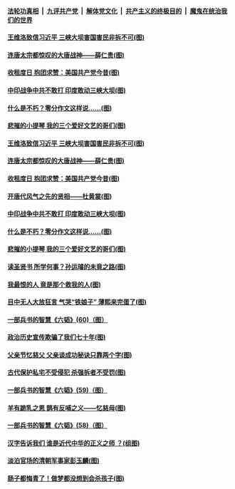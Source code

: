 ####  [法轮功真相](../../../../basic/blob/master/README.md?t=06251031) &nbsp;|&nbsp; [九评共产党](../../../../9ping.md/blob/master/README.md?t=06251031) &nbsp;|&nbsp; [解体党文化](../../../../jtdwh.md/blob/master/README.md?t=06251031)  &nbsp;|&nbsp; [共产主义的终极目的](../../../../gczydzjmd.md/blob/master/README.md?t=06251031) &nbsp;|&nbsp; [魔鬼在统治我们的世界](../../../../mgztzwmdsj.md/blob/master/README.md?t=06251031) 

#### [王维洛致信习近平 三峡大坝害国害民非拆不可(图)](../pages/p6/937509.md?t=06251031) 

#### [连唐太宗都惊叹的大唐战神——薛仁贵(图)](../pages/p6/936527.md?t=06251031) 

#### [收租度日 抱团求赞：美国共产党今昔(图)](../pages/p6/937312.md?t=06251031) 

#### [中印战争中共不敢打 印度敢动三峡大坝(图)](../pages/p6/937491.md?t=06251031) 

#### [什么是不朽？零分作文这样说……(图)](../pages/p6/937290.md?t=06251031) 

#### [悲摧的小提琴 我的三个爱好文艺的哥们(图)](../pages/p6/937171.md?t=06251031) 

#### [王维洛致信习近平 三峡大坝害国害民非拆不可(图)](../pages/p6/937509.md?t=06251031) 

#### [连唐太宗都惊叹的大唐战神——薛仁贵(图)](../pages/p6/936527.md?t=06251031) 

#### [收租度日 抱团求赞：美国共产党今昔(图)](../pages/p6/937312.md?t=06251031) 

#### [开唐代风气之先的贤相——杜黄裳(图)](../pages/p6/932911.md?t=06251031) 

#### [中印战争中共不敢打 印度敢动三峡大坝(图)](../pages/p6/937491.md?t=06251031) 

#### [什么是不朽？零分作文这样说……(图)](../pages/p6/937290.md?t=06251031) 

#### [悲摧的小提琴 我的三个爱好文艺的哥们(图)](../pages/p6/937171.md?t=06251031) 

#### [读圣贤书 所学何事？孙运璿的未竟之路(图)](../pages/p6/934952.md?t=06251031) 

#### [我最恨的人 竟是那个救我的人(图)](../pages/p6/937293.md?t=06251031) 

#### [目中无人大放狂言 气哭“铁娘子” 薄熙来完蛋了(图)](../pages/p6/936525.md?t=06251031) 

#### [一部兵书的智慧《六韬》(60)（图）](../pages/p6/931159.md?t=06251031) 

#### [政治历史宣传欺骗了我们七十年(图)](../pages/p6/937285.md?t=06251031) 

#### [父亲节忆慈父 父亲谈成功秘诀只靠两个字(图)](../pages/p6/934146.md?t=06251031) 

#### [古代保护私宅不受侵犯 杀强拆者不受罚(图)](../pages/p6/936439.md?t=06251031) 

#### [一部兵书的智慧《六韬》(59)（图）](../pages/p6/931156.md?t=06251031) 

#### [羊有跪乳之恩 鹊有反哺之义——忆慈母(图)](../pages/p6/934144.md?t=06251031) 

#### [一部兵书的智慧《六韬》(58)（图）](../pages/p6/931154.md?t=06251031) 

#### [汉字告诉我们 谁是近代中华的正义之师 ？(组图)](../pages/p6/936846.md?t=06251031) 

#### [淡泊官场的清朝军事家彭玉麟(图)](../pages/p6/936845.md?t=06251031) 

#### [肠子都悔青了！做梦都没想到会杀孩子(图)](../pages/p6/935549.md?t=06251031) 

